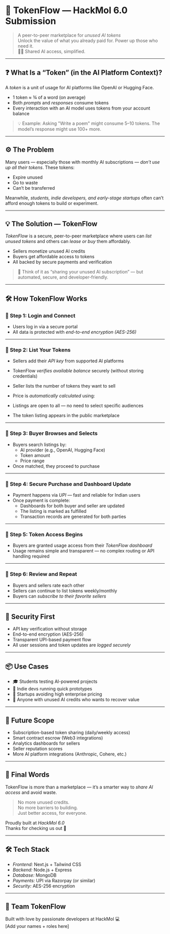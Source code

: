 # 🚀 TokenFlow — HackMol 6.0 Submission

> A peer-to-peer marketplace for *unused AI tokens*  
> Unlock the value of what you already paid for. Power up those who need it.  
> 🧠💸 Shared AI access, simplified.

---

## ❓ What Is a “Token” (in the AI Platform Context)?

A *token* is a unit of usage for AI platforms like OpenAI or Hugging Face.

- 1 token ≈ ¾ of a word (on average)
- Both *prompts* and *responses* consume tokens
- Every interaction with an AI model uses tokens from your account balance

> 💡 Example: Asking "Write a poem" might consume 5–10 tokens. The model’s response might use 100+ more.

---

## ⚙ The Problem

Many users — especially those with monthly AI subscriptions — *don’t use up all their tokens*. These tokens:

- Expire unused
- Go to waste
- Can’t be transferred

Meanwhile, *students, indie developers, and early-stage startups* often can’t afford enough tokens to build or experiment.

---

## 💡 The Solution — TokenFlow

*TokenFlow* is a secure, peer-to-peer marketplace where users can *list unused tokens* and others can *lease or buy* them affordably.

- Sellers monetize unused AI credits
- Buyers get affordable access to tokens
- All backed by secure payments and verification

> 🎯 Think of it as “sharing your unused AI subscription” — but automated, secure, and developer-friendly.

---

## 🛠 How TokenFlow Works

### 🔹 Step 1: Login and Connect

- Users log in via a secure portal
- All data is protected with *end-to-end encryption (AES-256)*

---

### 🔹 Step 2: List Your Tokens

- Sellers add their *API key* from supported AI platforms
- TokenFlow *verifies available balance* securely (without storing credentials)
- Seller lists the number of tokens they want to sell
- Price is *automatically calculated* using:

- Listings are open to all — no need to select specific audiences
- The token listing appears in the public marketplace

---

### 🔹 Step 3: Buyer Browses and Selects

- Buyers search listings by:
  - AI provider (e.g., OpenAI, Hugging Face)
  - Token amount
  - Price range
- Once matched, they proceed to purchase

---

### 🔹 Step 4: Secure Purchase and Dashboard Update

- Payment happens via *UPI* — fast and reliable for Indian users
- Once payment is complete:
  - Dashboards for both buyer and seller are updated
  - The listing is marked as fulfilled
  - Transaction records are generated for both parties

---

### 🔹 Step 5: Token Access Begins

- Buyers are granted usage access from their *TokenFlow dashboard*
- Usage remains simple and transparent — no complex routing or API handling required

---

### 🔹 Step 6: Review and Repeat

- Buyers and sellers rate each other
- Sellers can continue to list tokens weekly/monthly
- Buyers can *subscribe to their favorite sellers*

---

## 🔐 Security First

- API key verification without storage
- End-to-end encryption (AES-256)
- Transparent UPI-based payment flow
- All user sessions and token updates are *logged securely*

---

## 📦 Use Cases

- 🎓 Students testing AI-powered projects
- 🧪 Indie devs running quick prototypes
- 💼 Startups avoiding high enterprise pricing
- 🧍 Anyone with unused AI credits who wants to recover value

---

## 🔮 Future Scope

- Subscription-based token sharing (daily/weekly access)
- Smart contract escrow (Web3 integrations)
- Analytics dashboards for sellers
- Seller reputation scores
- More AI platform integrations (Anthropic, Cohere, etc.)

---

## 🎤 Final Words

TokenFlow is more than a marketplace — it’s a smarter way to *share AI access* and avoid waste.

> No more unused credits.  
> No more barriers to building.  
> Just better access, for everyone.

Proudly built at *HackMol 6.0*  
Thanks for checking us out 💙

---

## 🛠 Tech Stack

- *Frontend:* Next.js + Tailwind CSS
- *Backend:* Node.js + Express
- *Database:* MongoDB
- *Payments:* UPI via Razorpay (or similar)
- *Security:* AES-256 encryption

---

## 👥 Team TokenFlow

Built with love by passionate developers at HackMol 💻  
[Add your names + roles here]